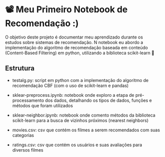 # 📽️ Meu Primeiro Notebook de Recomendação :)

O objetivo deste projeto é documentar meu aprendizado durante os estudos sobre sistemas de recomendação. 
N notebook eu abordo a implementação do algoritmo de recomendação baseada em conteúdo (Content-Based Filtering) em python, utilizando a biblioteca scikit-learn 🤎

## Estrutura 
* testalg.py: script em python com a implementação do algoritmo de recomendação CBF (com o uso de scikit-learn e pandas)

* sklear-preprocess.ipynb: notebook onde exploro a etapa de pré-processamento dos dados, detalhando os tipos de dados, funções e métodos que foram utilizados

* sklear-neighbor.ipynb: notebook onde comento métodos da biblioteca scikit-learn para a busca de vizinhos próximos (nearest neighbors)

* movies.csv: csv que contém os filmes a serem recomendados com suas categorias

* ratings.csv: csv que contém os usuários e suas avaliações para diversos filmes

